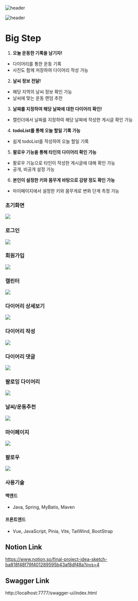 ![header](https://capsule-render.vercel.app/api?type=venom&color=timeAuto&height=200&section=header&text=💡%20Big%20Step&fontSize=70&animation=twinkling&fontAlign=50)

![header](https://capsule-render.vercel.app/api?type=rect&color=auto&height=100&section=header&text=바른%20생활의%20시작&fontSize=30&animation=fadeIn&fontAlign=70)

# Big Step

1. **오늘 운동한 기록을 남기자!**

- 다이어리를 통한 운동 기록
- 사진도 함께 저장하여 다이어리 작성 가능

2. **날씨 정보 전달!**

- 해당 지역의 날씨 정보 확인 가능
- 날씨에 맞는 운동 랜덤 추천

3. **날짜를 지정하여 해당 날짜에 대한 다이어리 확인!**

- 캘린더에서 날짜를 지정하여 해당 날짜에 작성한 게시글 확인 가능

4. **todoList를 통해 오늘 할일 기록 가능**

- 쉽게 todoList를 작성하여 오늘 할일 기록

5. **팔로우 기능을 통해 타인의 다이어리 확인 가능**

- 팔로우 기능으로 타인이 작성한 게시글에 대해 확인 가능
- 공개, 비공개 설정 가능

6. **본인이 설정한 키와 몸무게 바탕으로 감량 정도 확인 가능**

- 마이페이지에서 설정한 키와 몸무게로 변화 단계 측정 가능

### 초기화면

![](image/초기화면.png)

### 로그인

![](image/로그인.png)

### 회원가입

![](image/회원가입.png)

### 캘린터

![](image/캘린더.png)

### 다이어리 상세보기

![](image/다이어리상세.png)

### 다이어리 작성

![](image/다이어리작성.png)

### 다이어리 댓글

![](image/댓글.png)

### 팔로잉 다이어리

![](image/팔로잉다이어리.png)

### 날씨/운동추천

![](image/날씨.png)

### 마이페이지

![](image/마이페이지.png)

### 팔로우

![](image/팔로우.png)

### 사용기술

#### 백엔드

- Java, Spring, MyBatis, Maven

#### 프론트엔드

- Vue, JavaScript, Pinia, Vite, TailWind, BootStrap

## Notion Link

https://www.notion.so/final-project-idea-sketch-ba818f48f79f401289595b43af8df48a?pvs=4

## Swagger Link

http://localhost:7777/swagger-ui/index.html
